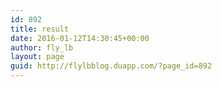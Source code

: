 ```yaml
---
id: 892
title: result
date: 2016-01-12T14:30:45+00:00
author: fly_lb
layout: page
guid: http://flylbblog.duapp.com/?page_id=892
---
```

<div id="cse-search-results">
</div>